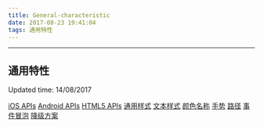 ```yaml
---
title: General-characteristic
date: 2017-08-23 19:41:04
tags: 通用特性
---
```



---
通用特性
---

Updated time: 14/08/2017

[iOS APIs](/2017/08/24/iOS-APIs)
[Android APIs](/2017/08/24/Android-APIs)
[HTML5 APIs](/2017/08/24/HTML5-APIs)
[通用样式](/2017/08/24/Common-Style)
[文本样式](/2017/08/24/Text-Style)
[颜色名称](/2017/08/24/Color-Name-List)
[手势](/2017/08/24/Gesture)
[路径](/2017/08/24/Path)
[事件冒泡](/2017/08/24/Event-Bubbling)
[降级方案](/2017/08/24/Downgrade)